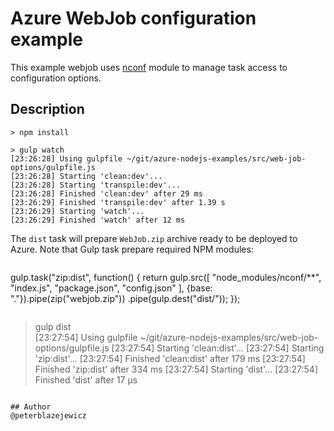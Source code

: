 # Azure WebJob configuration example

This example webjob uses [nconf](https://www.npmjs.com/package/nconf) module to manage task access to configuration options.

## Description

```
> npm install
```

```
> gulp watch
[23:26:28] Using gulpfile ~/git/azure-nodejs-examples/src/web-job-options/gulpfile.js
[23:26:28] Starting 'clean:dev'...
[23:26:28] Starting 'transpile:dev'...
[23:26:28] Finished 'clean:dev' after 29 ms
[23:26:29] Finished 'transpile:dev' after 1.39 s
[23:26:29] Starting 'watch'...
[23:26:29] Finished 'watch' after 12 ms
```

The `dist` task will prepare `WebJob.zip` archive ready to be deployed to Azure.
Note that Gulp task prepare required NPM modules:
```

```
gulp.task("zip:dist", function() {
  return gulp.src([
      "node_modules/nconf/**",
      "index.js",
      "package.json",
      "config.json"
    ], {base: "."}).pipe(zip("webjob.zip"))
  .pipe(gulp.dest("dist/"));
});
```

```
> gulp dist     
[23:27:54] Using gulpfile ~/git/azure-nodejs-examples/src/web-job-options/gulpfile.js
[23:27:54] Starting 'clean:dist'...
[23:27:54] Starting 'zip:dist'...
[23:27:54] Finished 'clean:dist' after 179 ms
[23:27:54] Finished 'zip:dist' after 334 ms
[23:27:54] Starting 'dist'...
[23:27:54] Finished 'dist' after 17 μs
```

## Author
@peterblazejewicz